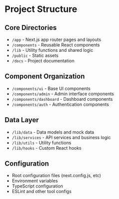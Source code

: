 # Project Structure

## Core Directories
- `/app` - Next.js app router pages and layouts
- `/components` - Reusable React components
- `/lib` - Utility functions and shared logic
- `/public` - Static assets
- `/docs` - Project documentation

## Component Organization
- `/components/ui` - Base UI components
- `/components/admin` - Admin interface components
- `/components/dashboard` - Dashboard components
- `/components/auth` - Authentication components

## Data Layer
- `/lib/data` - Data models and mock data
- `/lib/services` - API services and business logic
- `/lib/utils` - Utility functions
- `/lib/hooks` - Custom React hooks

## Configuration
- Root configuration files (next.config.js, etc)
- Environment variables
- TypeScript configuration
- ESLint and other tool configs